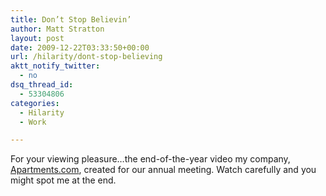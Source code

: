 ```yaml
---
title: Don’t Stop Believin’
author: Matt Stratton
layout: post
date: 2009-12-22T03:33:50+00:00
url: /hilarity/dont-stop-believing
aktt_notify_twitter:
  - no
dsq_thread_id:
  - 53304806
categories:
  - Hilarity
  - Work

---
```

For your viewing pleasure&#8230;the end-of-the-year video my company, [Apartments.com][1], created for our annual meeting. Watch carefully and you might spot me at the end.

 [1]: http://Apartments.com